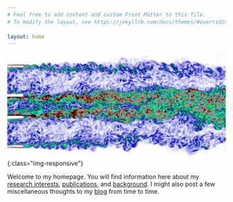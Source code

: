 ```yaml
---
# Feel free to add content and custom Front Matter to this file.
# To modify the layout, see https://jekyllrb.com/docs/themes/#overriding-theme-defaults

layout: home
---
```


![Vorticity magnitude in a Re=10,000 coflowing planar jet](./_media/jet10k_NP_NR_vort.png){:class="img-responsive"}

Welcome to my homepage. You will find information here about my [research interests](research), [publications](publications), and [background](about). I might also post a few miscellaneous thoughts to my [blog](blog) from time to time.
